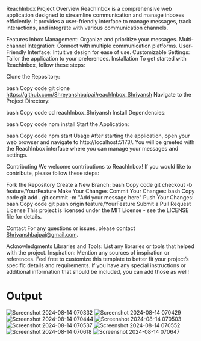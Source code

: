 ReachInbox
Project Overview
ReachInbox is a comprehensive web application designed to streamline communication and manage inboxes efficiently. It provides a user-friendly interface to manage messages, track interactions, and integrate with various communication channels.

Features
Inbox Management: Organize and prioritize your messages.
Multi-channel Integration: Connect with multiple communication platforms.
User-Friendly Interface: Intuitive design for ease of use.
Customizable Settings: Tailor the application to your preferences.
Installation
To get started with ReachInbox, follow these steps:

Clone the Repository:

bash
Copy code
git clone https://github.com/Shreyanshbajpai/reachInbox_Shriyansh
Navigate to the Project Directory:

bash
Copy code
cd reachInbox_Shriyansh
Install Dependencies:

bash
Copy code
npm install
Start the Application:

bash
Copy code
npm start
Usage
After starting the application, open your web browser and navigate to http://localhost:5173/. You will be greeted with the ReachInbox interface where you can manage your messages and settings.

Contributing
We welcome contributions to ReachInbox! If you would like to contribute, please follow these steps:

Fork the Repository
Create a New Branch:
bash
Copy code
git checkout -b feature/YourFeature
Make Your Changes
Commit Your Changes:
bash
Copy code
git add .
git commit -m "Add your message here"
Push Your Changes:
bash
Copy code
git push origin feature/YourFeature
Submit a Pull Request
License
This project is licensed under the MIT License - see the LICENSE file for details.

Contact
For any questions or issues, please contact Shriyanshbajpai@gmail.com.

Acknowledgments
Libraries and Tools: List any libraries or tools that helped with the project.
Inspiration: Mention any sources of inspiration or references.
Feel free to customize this template to better fit your project’s specific details and requirements. If you have any special instructions or additional information that should be included, you can add those as well!



# Output
![Screenshot 2024-08-14 070332](https://github.com/user-attachments/assets/ef9bfaff-9b14-4558-9024-c6a44816d120)
![Screenshot 2024-08-14 070429](https://github.com/user-attachments/assets/57c972d0-b5da-405d-a8d4-ca0578795a17)
![Screenshot 2024-08-14 070444](https://github.com/user-attachments/assets/89dcb070-7240-44c1-a999-231b8fd0fb3e)
![Screenshot 2024-08-14 070503](https://github.com/user-attachments/assets/0f2c3941-fbeb-4326-b599-f1cb7c290b3f)
![Screenshot 2024-08-14 070537](https://github.com/user-attachments/assets/cbd5a69b-ba33-4ba5-9d0e-684692792c8f)
![Screenshot 2024-08-14 070552](https://github.com/user-attachments/assets/df5429ff-e4e5-407e-97a1-49aa0d59e1ef)
![Screenshot 2024-08-14 070618](https://github.com/user-attachments/assets/f14514d8-f4cc-4981-bfd8-11b62bff562b)
![Screenshot 2024-08-14 070647](https://github.com/user-attachments/assets/57102dc8-7ce3-438d-9b67-d8c718e3bd8e)














